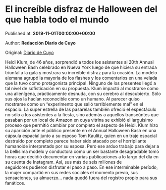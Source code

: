 
# El increíble disfraz de Halloween del que habla todo el mundo

Published at: **2019-11-01T00:00:00+00:00**

Author: **Redacción Diario de Cuyo**

Original: [Diario de Cuyo](https://www.diariodecuyo.com.ar/enlasredes/El-increible-disfraz-de-Halloween-del-que-habla-todo-el-mundo-20191101-0033.html)

Heidi Klum, de 46 años, sorprendió a todos los asistentes al 20th Annual Halloween Bash celebrado en Nueva York luego de que hiciera su entrada triunfal a la gala y mostrara su increíble disfraz para la ocasión. La modelo alemana agrupó la mayoría de los flashes y los comentarios en una velada que la tuvo como protagonista principal. Ninguno de los presentes llegó a tal nivel de sofisticación en su propuesta.
Klum impactó al mostrarse como una alienígena, prácticamente desnuda, con su cerebro al descubierto. Sólo sus ojos la hacían reconocible como un humano. Al parecer quiso mostrarse como un “experimento que salió terriblemente mal” en el espacio.
La super estrella de las pasarelas también ofreció el espectáculo no sólo a los asistentes a la fiesta, sino además a aquellos transeúntes que pasaban por un local de Amazon en cuya vitrina se exhibió el larguísimo proceso que permitió cambiar por completo el aspecto de Heidi.
Klum hizo su aparición ante el público presente en el Annual Halloween Bash en una cápsula espacial junto a su esposo Tom Kaulitz, quien en un traje espacial destruido por completo parece haber sido atacado por el horripilante humanoide interpretado por su esposa.
Pero ese arduo trabajo para dejar a la bellísima modelo y conductora como un ser bastante desagradable tomó horas que decidió documentar en varias publicaciones a lo largo del día en su cuenta de Instagram. Así, sus más de seis millones de seguidores pudieron disfrutar el paso a paso. En ese interminable período, la mujer compartió en sus redes sociales el momento previo, sus sensaciones, su almuerzo... nada quedó fuera del registro propio para sus fanáticos.
